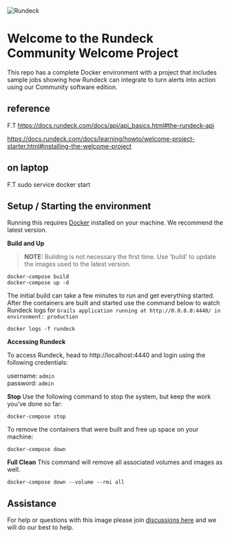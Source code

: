 ![Rundeck](https://www.rundeck.com/hubfs/Images/logos/rundeck-logotype-512.png)

# Welcome to the Rundeck Community Welcome Project

This repo has a complete Docker environment with a project that includes sample jobs showing how Rundeck can integrate to turn alerts into action using our Community software edition.

## reference
F.T
https://docs.rundeck.com/docs/api/api_basics.html#the-rundeck-api

https://docs.rundeck.com/docs/learning/howto/welcome-project-starter.html#installing-the-welcome-project


## on laptop
F.T
sudo service docker start



## Setup / Starting the environment
Running this requires [Docker](https://www.docker.com/) installed on your machine.  We recommend the latest version.

**Build and Up**  
> **NOTE:** Building is not necessary the first time. Use 'build' to update the images used to the latest version.
```
docker-compose build
docker-compose up -d
```
The initial build can take a few minutes to run and get everything started.  After the containers are built and started use the command below to watch Rundeck logs for `Grails application running at http://0.0.0.0:4440/ in environment: production`

```
docker logs -f rundeck
```

**Accessing Rundeck**

To access Rundeck, head to http://localhost:4440 and login using the following credentials:

username: `admin`<br>
password: `admin`


**Stop**
Use the following command to stop the system, but keep the work you've done so far:

```
docker-compose stop
```

To remove the containers that were built and free up space on your machine:

```
docker-compose down
```

**Full Clean**
This command will remove all associated volumes and images as well.
```
docker-compose down --volume --rmi all
```


## Assistance
For help or questions with this image please join [discussions here](https://docs.rundeck.com/docs/manual/02-getting-help.html) and we will do our best to help.
